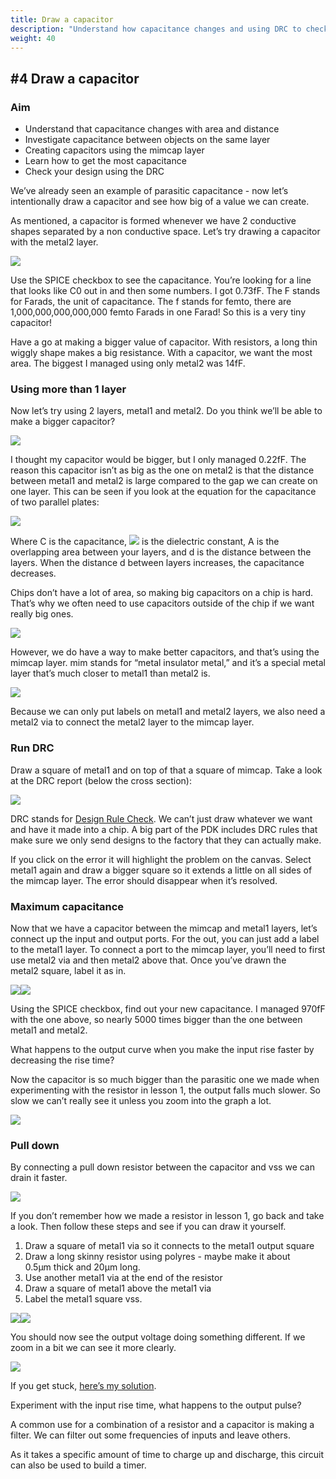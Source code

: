 ```yaml
---
title: Draw a capacitor
description: "Understand how capacitance changes and using DRC to check your design"
weight: 40
---
```



#4 Draw a capacitor
-------------------

### Aim

*   Understand that capacitance changes with area and distance
*   Investigate capacitance between objects on the same layer
*   Creating capacitors using the mimcap layer
*   Learn how to get the most capacitance
*   Check your design using the DRC

We’ve already seen an example of parasitic capacitance - now let’s intentionally draw a capacitor and see how big of a value we can create.

As mentioned, a capacitor is formed whenever we have 2 conductive shapes separated by a non conductive space. Let’s try drawing a capacitor with the metal2 layer.

![](../images/image8.png)

Use the SPICE checkbox to see the capacitance. You’re looking for a line that looks like C0 out in and then some numbers. I got 0.73fF. The F stands for Farads, the unit of capacitance. The f stands for femto, there are 1,000,000,000,000,000 femto Farads in one Farad! So this is a very tiny capacitor!

Have a go at making a bigger value of capacitor. With resistors, a long thin wiggly shape makes a big resistance. With a capacitor, we want the most area. The biggest I managed using only metal2 was 14fF.

### Using more than 1 layer

Now let’s try using 2 layers, metal1 and metal2. Do you think we’ll be able to make a bigger capacitor?

![](../images/image15.png)

I thought my capacitor would be bigger, but I only managed 0.22fF. The reason this capacitor isn’t as big as the one on metal2 is that the distance between metal1 and metal2 is large compared to the gap we can create on one layer. This can be seen if you look at the equation for the capacitance of two parallel plates:

![](../images/image1.png)

Where C is the capacitance, ![](../images/image2.png) is the dielectric constant, A is the overlapping area between your layers, and d is the distance between the layers. When the distance d between layers increases, the capacitance decreases.

Chips don’t have a lot of area, so making big capacitors on a chip is hard. That’s why we often need to use capacitors outside of the chip if we want really big ones.

![](../images/image44.png)

However, we do have a way to make better capacitors, and that’s using the mimcap layer. mim stands for “metal insulator metal,” and it’s a special metal layer that’s much closer to metal1 than metal2 is.

![](../images/image26.png)

Because we can only put labels on metal1 and metal2 layers, we also need a metal2 via to connect the metal2 layer to the mimcap layer.

### Run DRC

Draw a square of metal1 and on top of that a square of mimcap. Take a look at the DRC report (below the cross section):

![](../images/image64.png)

DRC stands for [Design Rule Check](https://www.google.com/url?q=https://www.zerotoasiccourse.com/terminology/drc/&sa=D&source=editors&ust=1677096507841060&usg=AOvVaw0S-NW5jL8g8e556CJLslVT). We can’t just draw whatever we want and have it made into a chip. A big part of the PDK includes DRC rules that make sure we only send designs to the factory that they can actually make.

If you click on the error it will highlight the problem on the canvas. Select metal1 again and draw a bigger square so it extends a little on all sides of the mimcap layer. The error should disappear when it’s resolved.

### Maximum capacitance

Now that we have a capacitor between the mimcap and metal1 layers, let’s connect up the input and output ports. For the out, you can just add a label to the metal1 layer. To connect a port to the mimcap layer, you’ll need to first use metal2 via and then metal2 above that. Once you’ve drawn the metal2 square, label it as in.

![](../images/image6.png)![](../images/image45.png)

Using the SPICE checkbox, find out your new capacitance. I managed 970fF with the one above, so nearly 5000 times bigger than the one between metal1 and metal2.

What happens to the output curve when you make the input rise faster by decreasing the rise time?

Now the capacitor is so much bigger than the parasitic one we made when experimenting with the resistor in lesson 1, the output falls much slower. So slow we can’t really see it unless you zoom into the graph a lot.

![](../images/image39.png)

### Pull down

By connecting a pull down resistor between the capacitor and vss we can drain it faster.

![](../images/image21.png)

If you don’t remember how we made a resistor in lesson 1, go back and take a look. Then follow these steps and see if you can draw it yourself.

1.  Draw a square of metal1 via so it connects to the metal1 output square
2.  Draw a long skinny resistor using polyres - maybe make it about 0.5μm thick and 20μm long.
3.  Use another metal1 via at the end of the resistor
4.  Draw a square of metal1 above the metal1 via
5.  Label the metal1 square vss.

![](../images/image38.png)![](../images/image27.png)

You should now see the output voltage doing something different. If we zoom in a bit we can see it more clearly.

![](../images/image37.png)

If you get stuck, [here’s my solution](https://www.google.com/url?q=https://app.siliwiz.com/?preset%3Dmimcap&sa=D&source=editors&ust=1677096507846907&usg=AOvVaw3raiJJtwUZrTAN2O9gW2_o).

Experiment with the input rise time, what happens to the output pulse?

A common use for a combination of a resistor and a capacitor is making a filter. We can filter out some frequencies of inputs and leave others.

As it takes a specific amount of time to charge up and discharge, this circuit can also be used to build a timer.
